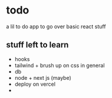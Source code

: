 # todo

a lil to do app to go over basic react stuff

## stuff left to learn
- hooks 
- tailwind + brush up on css in general
- db 
- node + next js (maybe) 
- deploy on vercel 
- 
